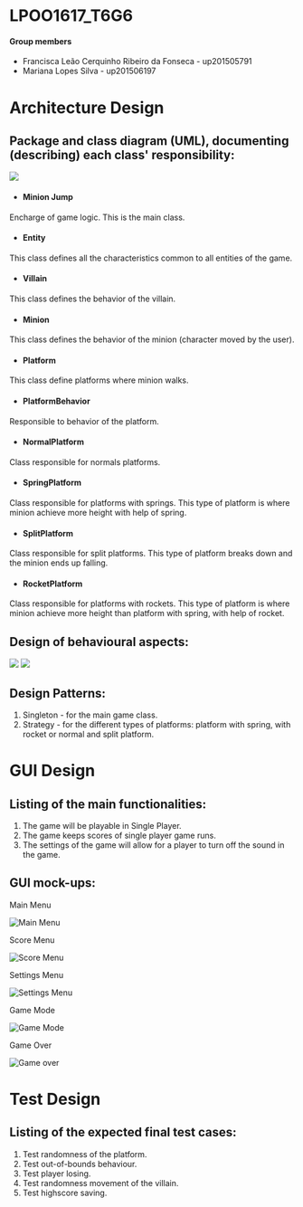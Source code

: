 # LPOO1617_T6G6

#### Group members

- Francisca Leão Cerquinho Ribeiro da Fonseca - up201505791
- Mariana Lopes Silva - up201506197

# Architecture Design

## Package and class diagram (UML), documenting (describing) each class' responsibility:
![](https://cloud.githubusercontent.com/assets/22835568/26558618/2352d60c-44a2-11e7-91d2-e59216305937.jpg)

- #### Minion Jump
Encharge of game logic. This is the main class.
- #### Entity
This class defines all the characteristics common to all entities of the game.
- #### Villain
This class defines the behavior of the villain.
- #### Minion
This class defines the behavior of the minion (character moved by the user).
- #### Platform
This class define platforms where minion walks.
- #### PlatformBehavior
Responsible to behavior of the platform.
- #### NormalPlatform
Class responsible for normals platforms.
- #### SpringPlatform
Class responsible for platforms with springs. This type of platform is where minion achieve more height with help of spring.
- #### SplitPlatform
Class responsible for split platforms. This type of platform breaks down and the minion ends up falling.
- #### RocketPlatform
Class responsible for platforms with rockets. This type of platform is where minion achieve more height than platform with spring, with help of rocket.

## Design of behavioural aspects:
![](https://cloud.githubusercontent.com/assets/22835568/25565858/a254a418-2dc7-11e7-8385-bae2c8e49209.png)
![](https://cloud.githubusercontent.com/assets/22835568/25567332/1359a922-2de3-11e7-8ce6-8d0f210aa065.png)

## Design Patterns:
1. Singleton - for the main game class.
2. Strategy - for the different types of platforms: platform with spring, with rocket or normal and split platform.

# GUI Design
## Listing of the main functionalities:
1. The game will be playable in Single Player.
2. The game keeps scores of single player game runs.
3. The settings of the game will allow for a player to turn off the sound in the game.

## GUI mock-ups:
<p>
Main Menu

![](https://cloud.githubusercontent.com/assets/22835568/25562908/32a8b318-2d89-11e7-90cc-62002322f5d7.png "Main Menu")
<p>
Score Menu

![](https://cloud.githubusercontent.com/assets/22835568/25562909/32af0f56-2d89-11e7-90b6-2fe3d179046d.png "Score Menu")
<p>
Settings Menu

![](https://cloud.githubusercontent.com/assets/22835568/25562910/32afa9de-2d89-11e7-8436-5dccf40c2be5.png "Settings Menu")
<p>
Game Mode

![](https://cloud.githubusercontent.com/assets/22835568/25562911/32b5f5dc-2d89-11e7-8443-aa50e5ef65b3.png "Game Mode")
<p>
Game Over

![](https://cloud.githubusercontent.com/assets/22835568/25565939/d3bf3d5a-2dc8-11e7-9fff-ac54be19d603.png "Game over")

# Test Design
## Listing of the expected final test cases:
1. Test randomness of the platform.
2. Test out-of-bounds behaviour.
3. Test player losing.
4. Test randomness movement of the villain.
5. Test highscore saving.
